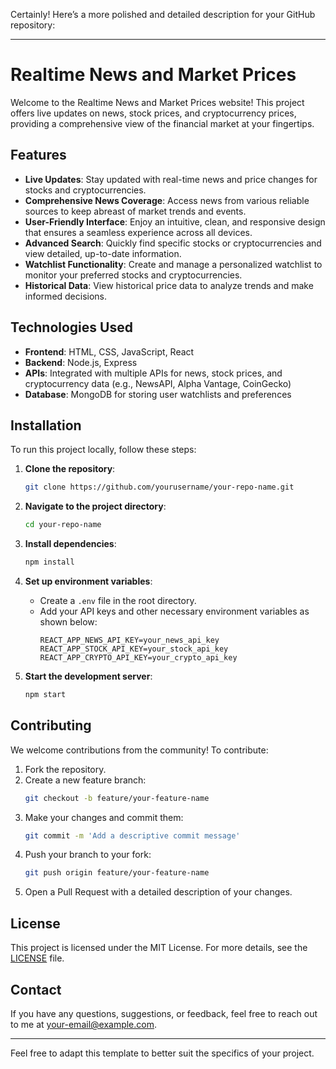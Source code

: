 Certainly! Here’s a more polished and detailed description for your GitHub repository:

---

# Realtime News and Market Prices

Welcome to the Realtime News and Market Prices website! This project offers live updates on news, stock prices, and cryptocurrency prices, providing a comprehensive view of the financial market at your fingertips.

## Features

- **Live Updates**: Stay updated with real-time news and price changes for stocks and cryptocurrencies.
- **Comprehensive News Coverage**: Access news from various reliable sources to keep abreast of market trends and events.
- **User-Friendly Interface**: Enjoy an intuitive, clean, and responsive design that ensures a seamless experience across all devices.
- **Advanced Search**: Quickly find specific stocks or cryptocurrencies and view detailed, up-to-date information.
- **Watchlist Functionality**: Create and manage a personalized watchlist to monitor your preferred stocks and cryptocurrencies.
- **Historical Data**: View historical price data to analyze trends and make informed decisions.

## Technologies Used

- **Frontend**: HTML, CSS, JavaScript, React
- **Backend**: Node.js, Express
- **APIs**: Integrated with multiple APIs for news, stock prices, and cryptocurrency data (e.g., NewsAPI, Alpha Vantage, CoinGecko)
- **Database**: MongoDB for storing user watchlists and preferences

## Installation

To run this project locally, follow these steps:

1. **Clone the repository**:
   ```bash
   git clone https://github.com/yourusername/your-repo-name.git
   ```

2. **Navigate to the project directory**:
   ```bash
   cd your-repo-name
   ```

3. **Install dependencies**:
   ```bash
   npm install
   ```

4. **Set up environment variables**:
   - Create a `.env` file in the root directory.
   - Add your API keys and other necessary environment variables as shown below:
     ```env
     REACT_APP_NEWS_API_KEY=your_news_api_key
     REACT_APP_STOCK_API_KEY=your_stock_api_key
     REACT_APP_CRYPTO_API_KEY=your_crypto_api_key
     ```

5. **Start the development server**:
   ```bash
   npm start
   ```

## Contributing

We welcome contributions from the community! To contribute:

1. Fork the repository.
2. Create a new feature branch:
   ```bash
   git checkout -b feature/your-feature-name
   ```
3. Make your changes and commit them:
   ```bash
   git commit -m 'Add a descriptive commit message'
   ```
4. Push your branch to your fork:
   ```bash
   git push origin feature/your-feature-name
   ```
5. Open a Pull Request with a detailed description of your changes.

## License

This project is licensed under the MIT License. For more details, see the [LICENSE](LICENSE) file.

## Contact

If you have any questions, suggestions, or feedback, feel free to reach out to me at [your-email@example.com](mailto:your-email@example.com).

---

Feel free to adapt this template to better suit the specifics of your project.
